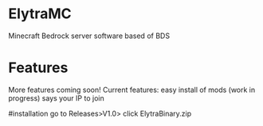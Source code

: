 # ElytraMC
Minecraft Bedrock server software based of BDS

# Features
More features coming soon!
Current features:
easy install of mods (work in progress)
says your IP to join

#installation
go to Releases>V1.0> click ElytraBinary.zip

